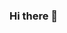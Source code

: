 ### Hi there 👋

<!--

- 🔭 I’m currently working on ...telegram group management bot on pyrogram, aiogram baswd.
- 🌱 I’m currently learning ...pyrogram, java

#  🐙 **Github Stats**

[![github stats](https://github-readme-stats.vercel.app/api?username=minatouzuki&show_icons=true&theme=radical)](https://github.com/pokurt)

![GitHub followers](https://img.shields.io/github/followers/minatouzuki?color=aqua&label=Followers&style=for-the-badge)
![GitHub User's stars](https://img.shields.io/github/stars/minatouzuki?affiliations=OWNER&color=aqua&style=for-the-badge)
![Keybase PGP](https://img.shields.io/keybase/pgp/minatouzuki?color=aqua&style=for-the-badge)

-->
